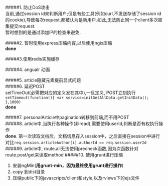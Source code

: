 #####1. 防止DoS攻击  
当前,通过session id来判断用户;但是有些工具(例如curl,不发送存储了session id的cookie),导致每次request,都被认为是新用户.如此,无法防止同一个client多次密集提交request.  
暂时想到的是通过添加IP的检查来避免.  


#####2. 暂时使用express压缩内容,以后使用ngix压缩   
**done**  


#####3.使用redis实施缓存  

#####4. angualr 动画  

#####5. article隐藏元素提前显式问题  
#####6. 延迟POST  
setTimeOut(必需把对应的定义发在其中),一旦定义, POST立刻执行  
`setTimeout(function(){
 var service=initGetAllData.getInitData();
 },1000)`  
 **done**  
 
#####7. personalArticle中pagination转移到前端,而不用POST  
#####8. article中,当执行各种操作(非read),需要使用userId,判断是否有权执行操作  
**done**. 第一次读取文档后，文档信息存入session中，之后直接在session中进行对比`req.session.articleAuthor[i].authorId == req.session.userId`  
#####9. article中, route.all无法使用precheck函数,因为次函数针对route.post/get来读取method
#####10. 使用grunt进行压缩
1. 安装ngMin(**用grunt-min，因为最终使用grunt进行操作**)
2. copy 到dist目录
3. 压缩public下的javascripts/client和style,以及rviews下的ejs文件
